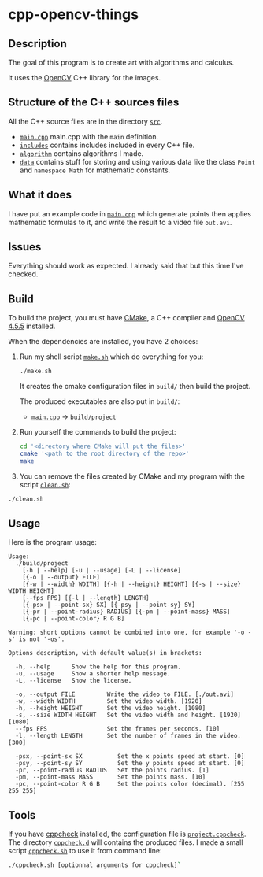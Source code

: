 # cpp-opencv-things

## Description
    
The goal of this program is to create art with algorithms and calculus.

It uses the [OpenCV](https://opencv.org/) C++ library for the images.

## Structure of the C++ sources files

All the C++ source files are in the directory [`src`](src).

- [`main.cpp`](src/main.cpp) main.cpp with the `main` definition.
- [`includes`](src/includes) contains includes included in every C++ file.
- [`algorithm`](src/algorithm) contains algorithms I made.
- [`data`](src/data) contains stuff for storing and using various data
  like the class `Point` and `namespace Math` for mathematic constants.

## What it does

I have put an example code in [`main.cpp`](src/main.cpp) which generate points
then applies mathematic formulas to it, and write the result to a video file `out.avi`.

## Issues

Everything should work as expected.
I already said that but this time I've checked.

## Build

To build the project, you must have [CMake](https://cmake.org), a C++ compiler and [OpenCV 4.5.5](https://github.com/opencv/opencv/tree/4.5.5) installed.

When the dependencies are installed, you have 2 choices:

1. Run my shell script [`make.sh`](make.sh) which do everything for you:
   ```bash
   ./make.sh
   ```

   It creates the cmake configuration files in `build/` then build the project.

   The produced executables are also put in `build/`:
   - [`main.cpp`](src/main.cpp) -> `build/project`

2. Run yourself the commands to build the project:
   ```bash
   cd '<directory where CMake will put the files>'
   cmake '<path to the root directory of the repo>'
   make
   ```

3. You can remove the files created by CMake and my program with the script [`clean.sh`](clean.sh):
  ```bash
  ./clean.sh
  ```

## Usage

Here is the program usage:

``` text
Usage:
  ./build/project
    [-h | --help] [-u | --usage] [-L | --license]
    [{-o | --output} FILE]
    [{-w | --width} WDITH] [{-h | --height} HEIGHT] [{-s | --size} WIDTH HEIGHT]
    [--fps FPS] [{-l | --length} LENGTH]
    [{-psx | --point-sx} SX] [{-psy | --point-sy} SY]
    [{-pr | --point-radius} RADIUS] [{-pm | --point-mass} MASS]
    [{-pc | --point-color} R G B]

Warning: short options cannot be combined into one, for example '-o -s' is not '-os'.

Options description, with default value(s) in brackets:

  -h, --help      Show the help for this program.
  -u, --usage     Show a shorter help message.
  -L, --license   Show the license.

  -o, --output FILE         Write the video to FILE. [./out.avi]
  -w, --width WIDTH         Set the video width. [1920]
  -h, --height HEIGHT       Set the video height. [1080]
  -s, --size WIDTH HEIGHT   Set the video width and height. [1920] [1080]
  --fps FPS                 Set the frames per seconds. [10]
  -l, --length LENGTH       Set the number of frames in the video. [300]

  -psx, --point-sx SX          Set the x points speed at start. [0]
  -psy, --point-sy SY          Set the y points speed at start. [0]
  -pr, --point-radius RADIUS   Set the points radius. [1]
  -pm, --point-mass MASS       Set the points mass. [10]
  -pc, --point-color R G B     Set the points color (decimal). [255 255 255]
```

## Tools

If you have [cppcheck](https://cppcheck.sourceforge.io/) installed, the configuration file is
[`project.cppcheck`](project.cppcheck). The directory [`cppcheck.d`](cppcheck.d) will contains the produced files.
I made a small script [`cppcheck.sh`](cppcheck.sh) to use it from command line:
```bash
./cppcheck.sh [optionnal arguments for cppcheck]`
```
